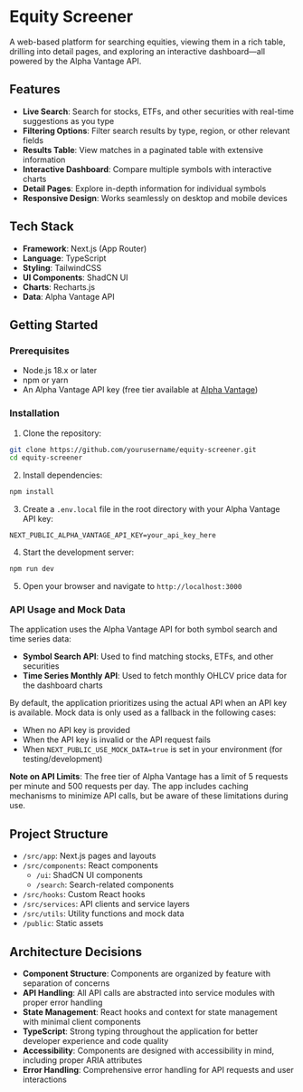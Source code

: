 # Equity Screener

A web-based platform for searching equities, viewing them in a rich table, drilling into detail pages, and exploring an interactive dashboard—all powered by the Alpha Vantage API.

## Features

- **Live Search**: Search for stocks, ETFs, and other securities with real-time suggestions as you type
- **Filtering Options**: Filter search results by type, region, or other relevant fields
- **Results Table**: View matches in a paginated table with extensive information
- **Interactive Dashboard**: Compare multiple symbols with interactive charts
- **Detail Pages**: Explore in-depth information for individual symbols
- **Responsive Design**: Works seamlessly on desktop and mobile devices

## Tech Stack

- **Framework**: Next.js (App Router)
- **Language**: TypeScript
- **Styling**: TailwindCSS
- **UI Components**: ShadCN UI
- **Charts**: Recharts.js
- **Data**: Alpha Vantage API

## Getting Started

### Prerequisites

- Node.js 18.x or later
- npm or yarn
- An Alpha Vantage API key (free tier available at [Alpha Vantage](https://www.alphavantage.co/support/#api-key))

### Installation

1. Clone the repository:

```bash
git clone https://github.com/yourusername/equity-screener.git
cd equity-screener
```

2. Install dependencies:

```bash
npm install
```

3. Create a `.env.local` file in the root directory with your Alpha Vantage API key:

```
NEXT_PUBLIC_ALPHA_VANTAGE_API_KEY=your_api_key_here
```

4. Start the development server:

```bash
npm run dev
```

5. Open your browser and navigate to `http://localhost:3000`

### API Usage and Mock Data

The application uses the Alpha Vantage API for both symbol search and time series data:

- **Symbol Search API**: Used to find matching stocks, ETFs, and other securities
- **Time Series Monthly API**: Used to fetch monthly OHLCV price data for the dashboard charts

By default, the application prioritizes using the actual API when an API key is available. Mock data is only used as a fallback in the following cases:
- When no API key is provided
- When the API key is invalid or the API request fails
- When `NEXT_PUBLIC_USE_MOCK_DATA=true` is set in your environment (for testing/development)

**Note on API Limits**: The free tier of Alpha Vantage has a limit of 5 requests per minute and 500 requests per day. The app includes caching mechanisms to minimize API calls, but be aware of these limitations during use.

## Project Structure

- `/src/app`: Next.js pages and layouts
- `/src/components`: React components
  - `/ui`: ShadCN UI components
  - `/search`: Search-related components
- `/src/hooks`: Custom React hooks
- `/src/services`: API clients and service layers
- `/src/utils`: Utility functions and mock data
- `/public`: Static assets

## Architecture Decisions

- **Component Structure**: Components are organized by feature with separation of concerns
- **API Handling**: All API calls are abstracted into service modules with proper error handling
- **State Management**: React hooks and context for state management with minimal client components
- **TypeScript**: Strong typing throughout the application for better developer experience and code quality
- **Accessibility**: Components are designed with accessibility in mind, including proper ARIA attributes
- **Error Handling**: Comprehensive error handling for API requests and user interactions

